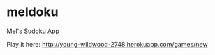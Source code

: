meldoku
=======

Mel's Sudoku App

Play it here: http://young-wildwood-2748.herokuapp.com/games/new
